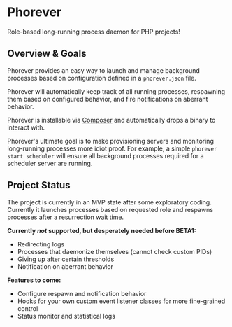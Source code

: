 # Phorever

Role-based long-running process daemon for PHP projects!

## Overview & Goals

Phorever provides an easy way to launch and manage background processes based on configuration defined in a `phorever.json` file.

Phorever will automatically keep track of all running processes, respawning them based on configured behavior, and fire notifications on aberrant behavior.

Phorever is installable via [Composer](http://getcomposer.org/) and automatically drops a binary to interact with.

Phorever's ultimate goal is to make provisioning servers and monitoring long-running processes more idiot proof. For example, a simple `phorever start scheduler` will ensure all background processes required for a scheduler server are running.

## Project Status

The project is currently in an MVP state after some exploratory coding. Currently it launches processes based on requested role and respawns processes after a resurrection wait time.

**Currently *not* supported, but desperately needed before BETA1:**

* Redirecting logs
* Processes that daemonize themselves (cannot check custom PIDs)
* Giving up after certain thresholds
* Notification on aberrant behavior

**Features to come:**

* Configure respawn and notification behavior
* Hooks for your own custom event listener classes for more fine-grained control
* Status monitor and statistical logs